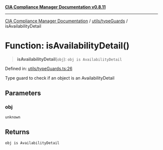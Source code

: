 [**CIA Compliance Manager Documentation v0.8.11**](../../../README.md)

***

[CIA Compliance Manager Documentation](../../../modules.md) / [utils/typeGuards](../README.md) / isAvailabilityDetail

# Function: isAvailabilityDetail()

> **isAvailabilityDetail**(`obj`): `obj is AvailabilityDetail`

Defined in: [utils/typeGuards.ts:26](https://github.com/Hack23/cia-compliance-manager/blob/d6eede30e4f01622fe18187e98b207e9a06a781f/src/utils/typeGuards.ts#L26)

Type guard to check if an object is an AvailabilityDetail

## Parameters

### obj

`unknown`

## Returns

`obj is AvailabilityDetail`
